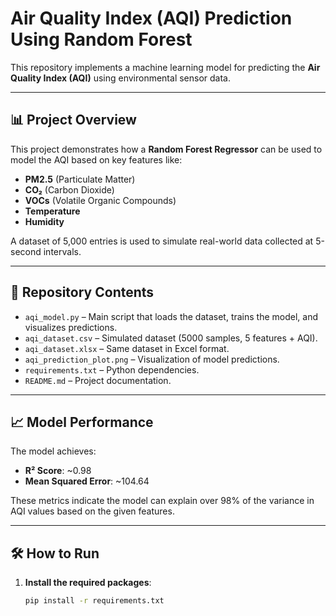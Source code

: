 # Air Quality Index (AQI) Prediction Using Random Forest

This repository implements a machine learning model for predicting the **Air Quality Index (AQI)** using environmental sensor data. 

---

## 📊 Project Overview

This project demonstrates how a **Random Forest Regressor** can be used to model the AQI based on key features like:

- **PM2.5** (Particulate Matter)
- **CO₂** (Carbon Dioxide)
- **VOCs** (Volatile Organic Compounds)
- **Temperature**
- **Humidity**

A dataset of 5,000 entries is used to simulate real-world data collected at 5-second intervals.

---

## 📁 Repository Contents

- `aqi_model.py` – Main script that loads the dataset, trains the model, and visualizes predictions.
- `aqi_dataset.csv` – Simulated dataset (5000 samples, 5 features + AQI).
- `aqi_dataset.xlsx` – Same dataset in Excel format.
- `aqi_prediction_plot.png` – Visualization of model predictions.
- `requirements.txt` – Python dependencies.
- `README.md` – Project documentation.

---

## 📈 Model Performance

The model achieves:

- **R² Score**: ~0.98  
- **Mean Squared Error**: ~104.64

These metrics indicate the model can explain over 98% of the variance in AQI values based on the given features.

---

## 🛠️ How to Run

1. **Install the required packages**:
   ```bash
   pip install -r requirements.txt
